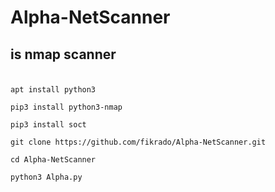 # Alpha-NetScanner
## is nmap scanner

### 
```

apt install python3

pip3 install python3-nmap

pip3 install soct

git clone https://github.com/fikrado/Alpha-NetScanner.git

cd Alpha-NetScanner

python3 Alpha.py 

```
### 
